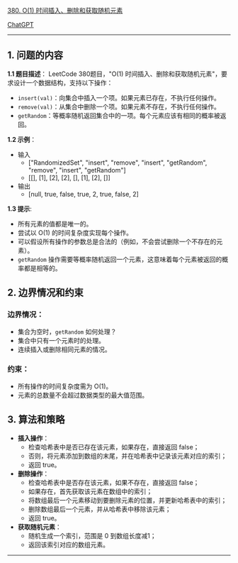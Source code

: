 [380. O(1) 时间插入、删除和获取随机元素](https://leetcode.cn/problems/insert-delete-getrandom-o1)

[ChatGPT](https://chat.openai.com/share/f4c184fd-5ac9-4add-88bb-d00bad7caf48)

---

## 1. 问题的内容
**1.1 题目描述**：
LeetCode 380题目，"O(1) 时间插入、删除和获取随机元素"，要求设计一个数据结构，支持以下操作：

- `insert(val)`：向集合中插入一个项。如果元素已存在，不执行任何操作。
- `remove(val)`：从集合中删除一个项。如果元素不存在，不执行任何操作。
- `getRandom`：等概率随机返回集合中的一项。每个元素应该有相同的概率被返回。

**1.2 示例**：
- 输入
  - ["RandomizedSet", "insert", "remove", "insert", "getRandom", "remove", "insert", "getRandom"]
  - [[], [1], [2], [2], [], [1], [2], []]
- 输出
  - [null, true, false, true, 2, true, false, 2]

**1.3 提示**:
- 所有元素的值都是唯一的。
- 尝试以 O(1) 的时间复杂度实现每个操作。
- 可以假设所有操作的参数总是合法的（例如，不会尝试删除一个不存在的元素）。
- `getRandom` 操作需要等概率随机返回一个元素，这意味着每个元素被返回的概率都是相等的。

## 2. 边界情况和约束
### 边界情况：

- 集合为空时，`getRandom` 如何处理？
- 集合中只有一个元素时的处理。
- 连续插入或删除相同元素的情况。

### 约束：

- 所有操作的时间复杂度需为 O(1)。
- 元素的总数量不会超过数据类型的最大值范围。


## 3. 算法和策略
- **插入操作**：
  - 检查哈希表中是否已存在该元素，如果存在，直接返回 false；
  - 否则，将元素添加到数组的末尾，并在哈希表中记录该元素对应的索引；
  - 返回 true。
- **删除操作**：
  - 检查哈希表中是否存在该元素，如果不存在，直接返回 false；
  - 如果存在，首先获取该元素在数组中的索引；
  - 将数组最后一个元素移动到要删除元素的位置，并更新哈希表中的索引；
  - 删除数组最后一个元素，并从哈希表中移除该元素；
  - 返回 true。
- **获取随机元素**：
  - 随机生成一个索引，范围是 0 到数组长度减1；
  - 返回该索引对应的数组元素。

---
